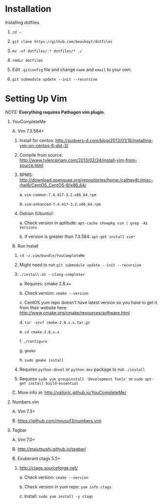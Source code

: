 # Installation

Installing dotfiles.

1. `cd ~`

2. `git clone https://github.com/beauhoyt/dotfiles`

3. `mv -vf dotfiles/.* dotfiles/* ./`

4. `rmdir dotfiles`

5. Edit `.gitconfig` file and change `name` and `email` to your own.
 
4. `git submodule update --init --recursive`

# Setting Up Vim


*NOTE:* **Everything requires Pathogen vim plugin.**

1. YouCompleteMe

   A. Vim 7.3.584+
   
      1. Install for centos: http://sudoers-d.com/blog/2013/01/18/installing-vim-on-centos-6-dot-3/

      2. Compile from source: http://www.tylercipriani.com/2013/02/24/install-vim-from-source.html

      3. RPMS: http://download.opensuse.org/repositories/home:/cathay4t:/misc-rhel6/CentOS_CentOS-6/x86_64/

         a. `vim-common-7.4.417-3.2.x86_64.rpm`

         b. `vim-enhanced-7.4.417-3.2.x86_64.rpm`
      
      4. Debian (Ubuntu):
      
         a. Check version in aptitude: `apt-cache showpkg vim | grep -A1 Versions`
         
         b. If version is greater than 7.3.584: `apt-get install vim*`

   B. Run Install
   
      1. `cd ~/.vim/bundle/YouCompleteMe` 
      
      2. Might need to run `git submodule update --init --recursive`
      
      3. `./install.sh --clang-completer`
      
         a. Requires: cmake 2.8.x+
         
         b. Check version: `cmake --version`
         
         c. CentOS yum repo doesn't have latest version so you have to get it from their website here: http://www.cmake.org/cmake/resources/software.html
         
         d. `tar -xzvf cmake-2.8.x.x.tar.gz`
         
         e. `cd cmake-2.8.x.x`
         
         f. `./configure`
         
         g. `gmake`
         
         h. `sudo gmake install`

      4. Requires `python-devel` or `python-dev` package to run `./install`

      5. Requires `sudo yum groupinstall 'Development Tools'` or `sudo apt-get
         install build-essential`

   C. More info at: http://valloric.github.io/YouCompleteMe/

2. Numbers.vim

   A. Vim 7.3+
   
   B. https://github.com/myusuf3/numbers.vim
 
3. Tagbar

   A. Vim 7.0+
   
   B. http://majutsushi.github.io/tagbar/
 
   B. Exuberant ctags 5.5+
      
      1. http://ctags.sourceforge.net/
      
         a. Check version: `cmake --version`
         
         b. Check version in yum repo: `yum info ctags`
         
         c. Install: `sudo yum install -y ctags`
 
